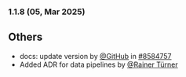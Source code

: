 ### 1.1.8 (05, Mar 2025)
## Others
- docs: update version by [<u>@GitHub</u>](https://www.github.com/GitHub) in [#8584757](https://github.com/buerokratt/Buerokratt-onboarding/commit/8584757)
- Added ADR for data pipelines by [<u>@Rainer Türner</u>](https://www.github.com/RainerTürner)